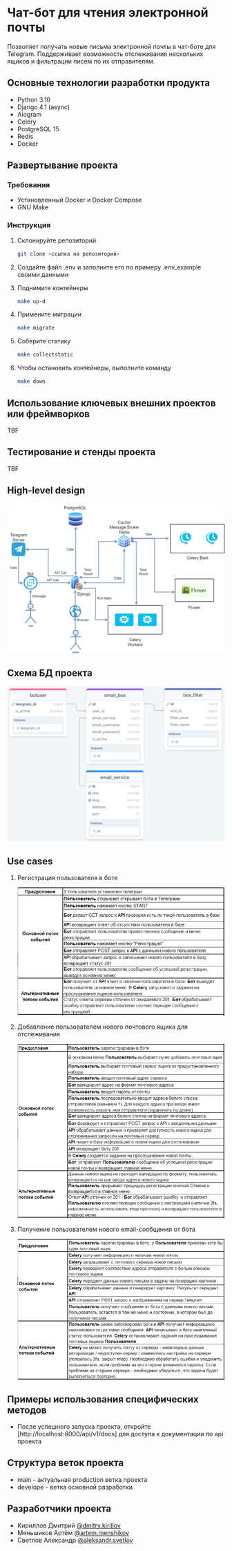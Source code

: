 # Чат-бот для чтения электронной почты

Позволяет получать новые письма электронной почты в чат-боте для Telegram. Поддерживает возможность отслеживания нескольких ящиков и фильтрации писем по их отправителям.

## Основные технологии разработки продукта

- Python 3.10
- Django 4.1 (async)
- Aiogram
- Celery
- PostgreSQL 15
- Redis
- Docker

## Развертывание проекта

### Требования

- Установленный Docker и Docker Compose
- GNU Make

### Инструкция

1. Склонируйте репозиторий

   ```bash
   git clone <ссылка на репозиторий>
   ```

2. Создайте файл .env и заполните его по примеру .env_example своими данными
3. Поднимите контейнеры

   ```bash
   make up-d
   ```

4. Примените миграции

   ```bash
   make migrate
   ```

5. Соберите статику

   ```bash
   make collectstatic
   ```

6. Чтобы остановить контейнеры, выполните команду

   ```bash
   make down
   ```

## Использование ключевых внешних проектов или фреймворков

TBF

## Тестирование и стенды проекта

TBF

## High-level design

![HLD](./readme_images/HLD.png)

## Схема БД проекта

![DB](./readme_images/database.png)

## Use cases

1. Регистрация пользователя в боте

    ![UC_registration](./readme_images/uc_registration.png)

2. Добавление пользователем нового почтового ящика для отслеживания

    ![UC_add_email_box](./readme_images/uc_add_email_box.png)

3. Получение пользователем нового email-сообщения от бота

    ![UC_new_email_message](./readme_images/uc_new_email_message.png)

## Примеры использования специфических методов

- После успешного запуска проекта, откройте [http://localhost:8000/api/v1/docs] для доступа к документации по api проекта

## Структура веток проекта

- main - актуальная production ветка проекта
- develope - ветка основной разработки

## Разработчики проекта

- Кириллов Дмитрий [@dmitry.kirillov](https://git.yiilab.com/dmitry.kirillov)
- Меньшиков Артём [@artem.menshikov](https://git.yiilab.com/artem.menshikov)
- Светлов Александр [@aleksandr.svetlov](https://git.yiilab.com/aleksandr.svetlov)
